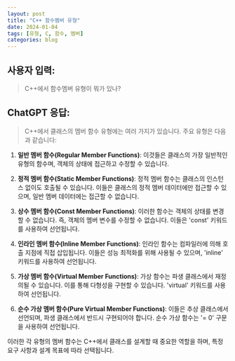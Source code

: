 ```yaml
---
layout: post
title: "C++ 함수멤버 유형"
date: 2024-01-04
tags: [유형, C, 함수, 멤버]
categories: blog
---
```


## 사용자 입력:
> C++에서 함수멤버 유형이 뭐가 있나?

## ChatGPT 응답:
> C++에서 클래스의 멤버 함수 유형에는 여러 가지가 있습니다. 주요 유형은 다음과 같습니다:

1. **일반 멤버 함수(Regular Member Functions)**: 이것들은 클래스의 가장 일반적인 유형의 함수며, 객체의 상태에 접근하고 수정할 수 있습니다.

2. **정적 멤버 함수(Static Member Functions)**: 정적 멤버 함수는 클래스의 인스턴스 없이도 호출될 수 있습니다. 이들은 클래스의 정적 멤버 데이터에만 접근할 수 있으며, 일반 멤버 데이터에는 접근할 수 없습니다.

3. **상수 멤버 함수(Const Member Functions)**: 이러한 함수는 객체의 상태를 변경할 수 없습니다. 즉, 객체의 멤버 변수를 수정할 수 없습니다. 이들은 'const' 키워드를 사용하여 선언됩니다.

4. **인라인 멤버 함수(Inline Member Functions)**: 인라인 함수는 컴파일러에 의해 호출 지점에 직접 삽입됩니다. 이들은 성능 최적화를 위해 사용될 수 있으며, 'inline' 키워드를 사용하여 선언됩니다.

5. **가상 멤버 함수(Virtual Member Functions)**: 가상 함수는 파생 클래스에서 재정의될 수 있습니다. 이를 통해 다형성을 구현할 수 있습니다. 'virtual' 키워드를 사용하여 선언됩니다.

6. **순수 가상 멤버 함수(Pure Virtual Member Functions)**: 이들은 추상 클래스에서 선언되며, 파생 클래스에서 반드시 구현되어야 합니다. 순수 가상 함수는 '= 0' 구문을 사용하여 선언됩니다.

이러한 각 유형의 멤버 함수는 C++에서 클래스를 설계할 때 중요한 역할을 하며, 특정 요구 사항과 설계 목표에 따라 선택됩니다.

